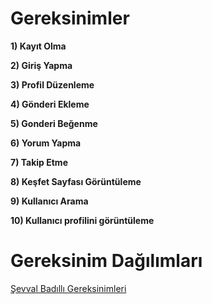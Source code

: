 # Gereksinimler

**1) Kayıt Olma**

**2) Giriş Yapma**

**3) Profil Düzenleme**

**4) Gönderi Ekleme**

**5) Gonderi Beğenme**

**6) Yorum Yapma**

**7) Takip Etme**

**8) Keşfet Sayfası Görüntüleme**

**9) Kullanıcı Arama**

**10) Kullanıcı profilini görüntüleme**

# Gereksinim Dağılımları

[Şevval Badıllı Gereksinimleri]()
